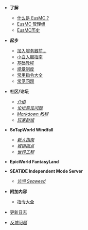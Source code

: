 - **了解**
    - [什么是 EusMC ?](introduction.md)
    - [EusMC 管理组](eusmcadmin.md)
	- [EusMC历史](history.md)
- **起步**
    - [加入服务器前...](getting-started/preparation.md)
    - [小白入服指南](getting-started/entering-server.md)
    - [基础教程](getting-started/tutorial.md)
    - [规章制度](getting-started/rules.md)
    - [常用指令大全](getting-started/basic-commands.md)
    - [常见问题](getting-started/faq.md)
- **社区/论坛**
    - *[介绍](forum/introduction.md)*
    - *[论坛常见问题](forum/faq.md)*
    - *[Markdown 教程](forum/markdown-tutorial.md)*
    - *[玩家群组](forum/groups.md)*
- **SoTapWorld Windfall**
    - *[新人指南](Windfall/beginners-guide.md)*
    - *[城镇据点](Windfall/realms)*
    - *[世界工程](Windfall/projects)*
- **EpicWorld FantasyLand**
- **SEATiDE Independent Mode Server**
    - *[访问 Seaweed](//wiki.seatide.net)*

- **附加内容**
    - [指令大全](others/commands-all.md)
- [更新日志](changelog.md)
- *[反馈问题](https://g.sotap.org/t/development)*

